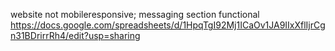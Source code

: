 website not mobileresponsive;
messaging section functional
  https://docs.google.com/spreadsheets/d/1HpqTgI92Mj1ICaOv1JA9IIxXflIjrCgn31BDrirrRh4/edit?usp=sharing
